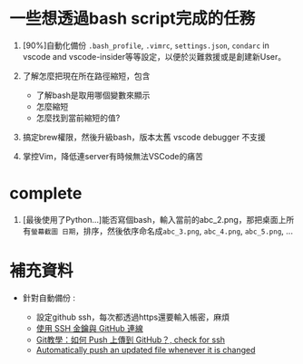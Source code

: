 # 一些想透過bash script完成的任務

1. [90%]自動化備份 `.bash_profile`,  `.vimrc`,  `settings.json`,  `condarc` in vscode and vscode-insider等等設定，以便於災難救援或是創建新User。
2. 了解怎麼把現在所在路徑縮短，包含

   * 了解bash是取用哪個變數來顯示
   * 怎麼縮短
   * 怎麼找到當前縮短的值?

3. 搞定brew權限，然後升級bash，版本太舊 vscode debugger 不支援
4. 掌控Vim，降低連server有時候無法VSCode的痛苦

# complete

1. [最後使用了Python...]能否寫個bash，輸入當前的abc_2.png，那把桌面上所有`螢幕截圖 日期`，排序，然後依序命名成`abc_3.png`,  `abc_4.png`,  `abc_5.png`, ... 

# 補充資料

* 針對自動備份 : 

   * 設定github ssh，每次都透過https還要輸入帳密，麻煩
   * [使用 SSH 金鑰與 GitHub 連線](https://andy6804tw.github.io/2018/03/22/github-ssh/)
   * [Git教學：如何 Push 上傳到 GitHub？, check for ssh](https://gitbook.tw/chapters/github/push-to-github.html)
   * [Automatically push an updated file whenever it is changed](https://gist.github.com/darencard/5d42319abcb6ec32bebf6a00ecf99e86)
